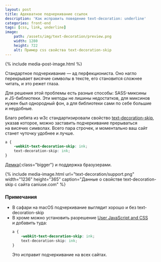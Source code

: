 ```yaml
---
layout: post
title: Адекватное подчеркивание ссылок
description: 'Как исправить поведение text-decoration: underline'
categories: front-end
tags: [css, link, underline]
image:
    path: /assets/img/text-decoration/preview.png
    width: 1280
    height: 722
    alt: Пример css свойства text-decoration-skip
---
```


{% include media-post-image.html %}

Стандартное подчеркивание — ад перфекциониста. Оно нагло перекрывает висячие символы в тексте, его становится сложнее читать, и это режет глаза.

Для решения этой проблемы есть разные способы: SASS-миксины и JS-библиотеки. Эти методы не лишины недостатков, для миксинов нужен был однородный фон, а для библиотеки сами по себе большие и неудобные.

Благо ребята из w3с стандартизировали свойство [text-decoration-skip](https://www.w3.org/TR/css-text-decor-3/#text-decoration-skip), указав которое, можно заставить подчеркивание прерываться на висячих символах. Всего пара строчек, и моментально ваш сайт станет чуточку удобнее и лучше.

```css
a {
    -webkit-text-decoration-skip: ink;
    text-decoration-skip: ink;
}
```

[Демка](https://codepen.io/ymatuhin/pen/rwRvQr?editors=1100){:class="bigger"} и поддержка бразузерами.

{% include media-image.html
    url="text-decoration/support.png"
    width="1236"
    height="365"
    caption="Данные о свойстве text-decoration-skip c сайта caniuse.com"
%}

### Примечания

* В сафари на macOS подчеркивание выглядит хорошо и без text-decoration-skip
* В хроме можно установить разрешение [User JavaScript and CSS](https://chrome.google.com/webstore/detail/user-javascript-and-css/nbhcbdghjpllgmfilhnhkllmkecfmpld) и добавить туда:
    ```css
    a {
        -webkit-text-decoration-skip: ink;
        text-decoration-skip: ink;
    }
    ```
    Это исправит подчеркивание на всех сайтах.
